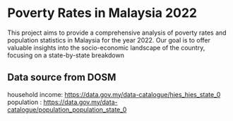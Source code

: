 # Poverty Rates in Malaysia 2022

This project aims to provide a comprehensive analysis of poverty rates and population statistics in Malaysia for the year 2022. Our goal is to offer valuable insights into the socio-economic landscape of the country, focusing on a state-by-state breakdown


## Data source from DOSM

household income: https://data.gov.my/data-catalogue/hies_hies_state_0
population : https://data.gov.my/data-catalogue/population_population_state_0
